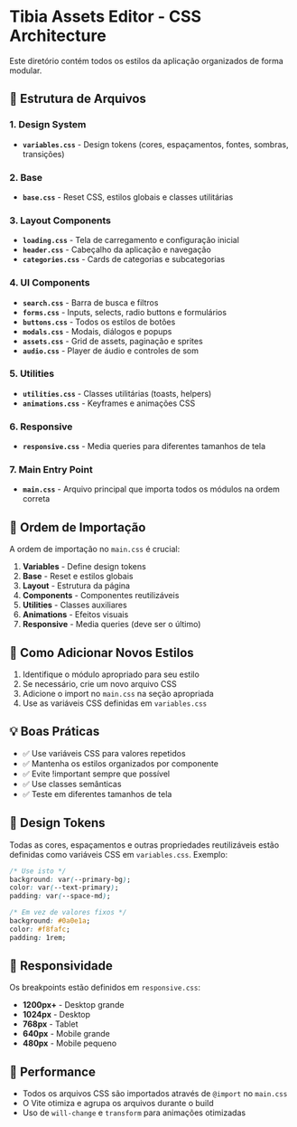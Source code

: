 # Tibia Assets Editor - CSS Architecture

Este diretório contém todos os estilos da aplicação organizados de forma modular.

## 📁 Estrutura de Arquivos

### 1. Design System
- **`variables.css`** - Design tokens (cores, espaçamentos, fontes, sombras, transições)

### 2. Base
- **`base.css`** - Reset CSS, estilos globais e classes utilitárias

### 3. Layout Components
- **`loading.css`** - Tela de carregamento e configuração inicial
- **`header.css`** - Cabeçalho da aplicação e navegação
- **`categories.css`** - Cards de categorias e subcategorias

### 4. UI Components
- **`search.css`** - Barra de busca e filtros
- **`forms.css`** - Inputs, selects, radio buttons e formulários
- **`buttons.css`** - Todos os estilos de botões
- **`modals.css`** - Modais, diálogos e popups
- **`assets.css`** - Grid de assets, paginação e sprites
- **`audio.css`** - Player de áudio e controles de som

### 5. Utilities
- **`utilities.css`** - Classes utilitárias (toasts, helpers)
- **`animations.css`** - Keyframes e animações CSS

### 6. Responsive
- **`responsive.css`** - Media queries para diferentes tamanhos de tela

### 7. Main Entry Point
- **`main.css`** - Arquivo principal que importa todos os módulos na ordem correta

## 🎯 Ordem de Importação

A ordem de importação no `main.css` é crucial:

1. **Variables** - Define design tokens
2. **Base** - Reset e estilos globais
3. **Layout** - Estrutura da página
4. **Components** - Componentes reutilizáveis
5. **Utilities** - Classes auxiliares
6. **Animations** - Efeitos visuais
7. **Responsive** - Media queries (deve ser o último)

## 🔧 Como Adicionar Novos Estilos

1. Identifique o módulo apropriado para seu estilo
2. Se necessário, crie um novo arquivo CSS
3. Adicione o import no `main.css` na seção apropriada
4. Use as variáveis CSS definidas em `variables.css`

## 💡 Boas Práticas

- ✅ Use variáveis CSS para valores repetidos
- ✅ Mantenha os estilos organizados por componente
- ✅ Evite !important sempre que possível
- ✅ Use classes semânticas
- ✅ Teste em diferentes tamanhos de tela

## 🎨 Design Tokens

Todas as cores, espaçamentos e outras propriedades reutilizáveis estão definidas como variáveis CSS em `variables.css`. Exemplo:

```css
/* Use isto */
background: var(--primary-bg);
color: var(--text-primary);
padding: var(--space-md);

/* Em vez de valores fixos */
background: #0a0e1a;
color: #f8fafc;
padding: 1rem;
```

## 📱 Responsividade

Os breakpoints estão definidos em `responsive.css`:
- **1200px+** - Desktop grande
- **1024px** - Desktop
- **768px** - Tablet
- **640px** - Mobile grande
- **480px** - Mobile pequeno

## 🚀 Performance

- Todos os arquivos CSS são importados através de `@import` no `main.css`
- O Vite otimiza e agrupa os arquivos durante o build
- Uso de `will-change` e `transform` para animações otimizadas
